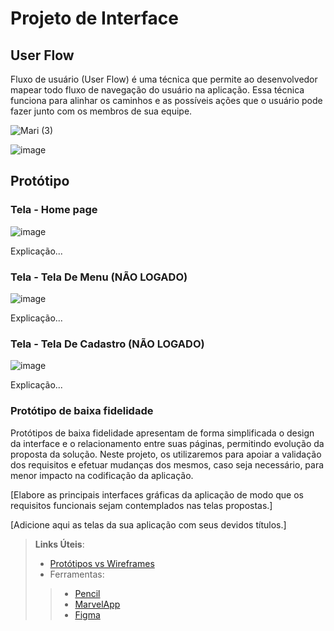 
# Projeto de Interface

## User Flow

Fluxo de usuário (User Flow) é uma técnica que permite ao desenvolvedor mapear todo fluxo de navegação do usuário na aplicação. Essa técnica funciona para alinhar os caminhos e as possíveis ações que o usuário pode fazer junto com os membros de sua equipe.

![Mari (3)](https://github.com/user-attachments/assets/056a1134-b1cb-4085-b0ac-099b89e81e20)


![image](https://github.com/user-attachments/assets/22e36ab7-3165-412e-9454-54a177f420e6)






## Protótipo

<h3><b>Tela - Home page</b></h3>
<p> </p>

![image](https://github.com/user-attachments/assets/fbf74b3a-ce97-472d-b5c5-3b9101a3439b)

Explicação...

<h3><b>Tela - Tela De Menu (NÃO LOGADO)</b></h3>

![image](https://github.com/user-attachments/assets/a65cb7c5-6b4e-4e19-8250-4f62927bc057)

Explicação...

<h3><b>Tela - Tela De Cadastro (NÃO LOGADO)</b></h3>

![image](https://github.com/user-attachments/assets/3f16a036-8545-40d3-a7b9-a16f9a6e928c)


Explicação...



  

### Protótipo de baixa fidelidade

Protótipos de baixa fidelidade apresentam de forma simplificada o design da interface e o relacionamento entre suas páginas, permitindo evolução da proposta da solução. Neste projeto, os utilizaremos para apoiar a validação dos requisitos e efetuar mudanças dos mesmos, caso seja necessário, para menor impacto na codificação da aplicação.

[Elabore as principais interfaces gráficas da aplicação de modo que os requisitos funcionais sejam contemplados nas telas propostas.]

[Adicione aqui as telas da sua aplicação com seus devidos títulos.] 
 
> **Links Úteis**:
> - [Protótipos vs Wireframes](https://www.nngroup.com/videos/prototypes-vs-wireframes-ux-projects/)
>- Ferramentas:
>> - [Pencil](https://pencil.evolus.vn/)
>> - [MarvelApp](https://marvelapp.com/)
>> - [Figma](https://www.figma.com/)



